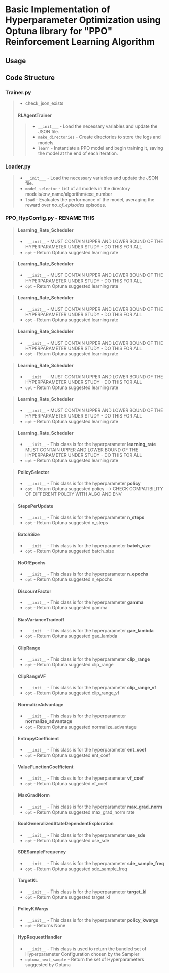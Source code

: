 # Basic Implementation of Hyperparameter Optimization using Optuna library for "PPO" Reinforcement Learning Algorithm

## Usage



## Code Structure

### Trainer.py

> * check_json_exists <br>
> #### RLAgentTrainer
>> * ```__init___``` - Load the necessary variables and update the JSON file.
>> * ```make_directories``` - Create directories to store the logs and models.
>> * ```learn``` - Instantiate a PPO model and begin training it, saving the model at the end of each iteration.


### Loader.py
> * ```__init___``` - Load the necessary variables and update the JSON file.
> * ```model_selector``` - List of all models in the directory models/env_name/algorithm/exe_number
> * ```load``` - Evaluates the performance of the model, averaging the reward over *no_of_episodes* episodes.


### PPO_HypConfig.py - RENAME THIS
> #### Learning_Rate_Scheduler
> * ``` __init__``` - MUST CONTAIN UPPER AND LOWER BOUND OF THE HYPERPARAMETER UNDER STUDY - DO THIS FOR ALL
> * ```opt``` - Return Optuna suggested learning rate



> #### Learning_Rate_Scheduler
> * ``` __init__``` - MUST CONTAIN UPPER AND LOWER BOUND OF THE HYPERPARAMETER UNDER STUDY - DO THIS FOR ALL
> * ```opt``` - Return Optuna suggested learning rate


> #### Learning_Rate_Scheduler
> * ``` __init__``` - MUST CONTAIN UPPER AND LOWER BOUND OF THE HYPERPARAMETER UNDER STUDY - DO THIS FOR ALL
> * ```opt``` - Return Optuna suggested learning rate


> #### Learning_Rate_Scheduler
> * ``` __init__``` - MUST CONTAIN UPPER AND LOWER BOUND OF THE HYPERPARAMETER UNDER STUDY - DO THIS FOR ALL
> * ```opt``` - Return Optuna suggested learning rate


> #### Learning_Rate_Scheduler
> * ``` __init__``` - MUST CONTAIN UPPER AND LOWER BOUND OF THE HYPERPARAMETER UNDER STUDY - DO THIS FOR ALL
> * ```opt``` - Return Optuna suggested learning rate


> #### Learning_Rate_Scheduler
> * ``` __init__``` - MUST CONTAIN UPPER AND LOWER BOUND OF THE HYPERPARAMETER UNDER STUDY - DO THIS FOR ALL
> * ```opt``` - Return Optuna suggested learning rate


> #### Learning_Rate_Scheduler
> * ``` __init__``` - This class is for the hyperparameter **learning_rate**
MUST CONTAIN UPPER AND LOWER BOUND OF THE HYPERPARAMETER UNDER STUDY - DO THIS FOR ALL
> * ```opt``` - Return Optuna suggested learning rate


> #### PolicySelector
> * ``` __init__``` - This class is for the hyperparameter **policy**
> * ```opt``` - Return Optuna suggested policy --> CHECK COMPATIBILITY OF DIFFERENT POLCIY WITH ALGO AND ENV


> #### StepsPerUpdate
> * ``` __init__``` - This class is for the hyperparameter **n_steps**
> * ```opt``` - Return Optuna suggested n_steps


> #### BatchSize
> * ``` __init__``` - This class is for the hyperparameter **batch_size**
> * ```opt``` - Return Optuna suggested batch_size

> #### NoOfEpochs
> * ``` __init__``` - This class is for the hyperparameter **n_epochs**
> * ```opt``` - Return Optuna suggested n_epochs

> #### DiscountFactor
> * ``` __init__``` - This class is for the hyperparameter **gamma**
> * ```opt``` - Return Optuna suggested gamma

> #### BiasVarianceTradeoff
> * ``` __init__``` - This class is for the hyperparameter **gae_lambda**
> * ```opt``` - Return Optuna suggested gae_lambda

> #### ClipRange
> * ``` __init__``` - This class is for the hyperparameter **clip_range**
> * ```opt``` - Return Optuna suggested clip_range

> #### ClipRangeVF
> * ``` __init__``` - This class is for the hyperparameter **clip_range_vf**
> * ```opt``` - Return Optuna suggested clip_range_vf

> #### NormalizeAdvantage
> * ``` __init__``` - This class is for the hyperparameter **normalize_advantage**
> * ```opt``` - Return Optuna suggested normalize_advantage

> #### EntropyCoefficient
> * ``` __init__``` - This class is for the hyperparameter **ent_coef**
> * ```opt``` - Return Optuna suggested ent_coef

> #### ValueFunctionCoefficient
> * ``` __init__``` - This class is for the hyperparameter **vf_coef**
> * ```opt``` - Return Optuna suggested vf_coef 

> #### MaxGradNorm
> * ``` __init__``` - This class is for the hyperparameter **max_grad_norm**
> * ```opt``` - Return Optuna suggested max_grad_norm rate

> #### BoolGeneralizedStateDependentExploration
> * ``` __init__``` - This class is for the hyperparameter **use_sde**
> * ```opt``` - Return Optuna suggested use_sde

> #### SDESampleFrequency
> * ``` __init__``` - This class is for the hyperparameter **sde_sample_freq**
> * ```opt``` - Return Optuna suggested sde_sample_freq

> #### TargetKL
> * ``` __init__``` - This class is for the hyperparameter **target_kl**
> * ```opt``` - Return Optuna suggested target_kl

> #### PolicyKWargs
> * ``` __init__``` - This class is for the hyperparameter **policy_kwargs**
> * ```opt``` - Returns None

> #### HypRequestHandler
> * ``` __init__``` - This class is used to return the bundled set of Hyperparameter Configuration chosen by the Sampler
> * ```optuna_next_sample``` - Return the set of Hyperparameters suggested by Optuna
